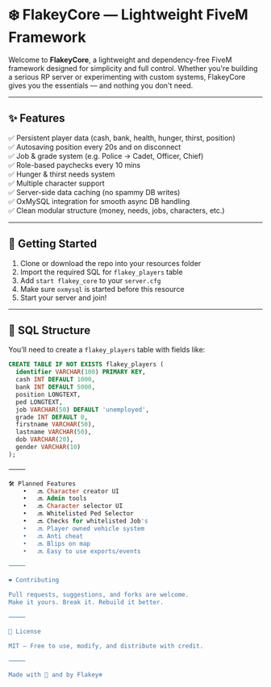 # ❄️ FlakeyCore — Lightweight FiveM Framework

Welcome to **FlakeyCore**, a lightweight and dependency-free FiveM framework designed for simplicity and full control. Whether you're building a serious RP server or experimenting with custom systems, FlakeyCore gives you the essentials — and nothing you don't need.

---

## ✨ Features

✅ Persistent player data (cash, bank, health, hunger, thirst, position)  
✅ Autosaving position every 20s and on disconnect  
✅ Job & grade system (e.g. Police → Cadet, Officer, Chief)  
✅ Role-based paychecks every 10 mins  
✅ Hunger & thirst needs system  
✅ Multiple character support  
✅ Server-side data caching (no spammy DB writes)  
✅ OxMySQL integration for smooth async DB handling  
✅ Clean modular structure (money, needs, jobs, characters, etc.)

---

## 🚀 Getting Started

1. Clone or download the repo into your resources folder  
2. Import the required SQL for `flakey_players` table  
3. Add `start flakey_core` to your `server.cfg`  
4. Make sure `oxmysql` is started before this resource  
5. Start your server and join!

---

## 🧾 SQL Structure

You’ll need to create a `flakey_players` table with fields like:

```sql
CREATE TABLE IF NOT EXISTS flakey_players (
  identifier VARCHAR(100) PRIMARY KEY,
  cash INT DEFAULT 1000,
  bank INT DEFAULT 5000,
  position LONGTEXT,
  ped LONGTEXT,
  job VARCHAR(50) DEFAULT 'unemployed',
  grade INT DEFAULT 0,
  firstname VARCHAR(50),
  lastname VARCHAR(50),
  dob VARCHAR(20),
  gender VARCHAR(10)
);

⸻

🛠️ Planned Features
	•	🔜 Character creator UI
	•	🔜 Admin tools
	•	🔜 Character selector UI
	•	🔜 Whitelisted Ped Selector
	•	🔜 Checks for whitelisted Job's
	•	🔜 Player owned vehicle system
	•	🔜 Anti cheat
	•	🔜 Blips on map
	•	🔜 Easy to use exports/events

⸻

❤️ Contributing

Pull requests, suggestions, and forks are welcome.
Make it yours. Break it. Rebuild it better.

⸻

📜 License

MIT — Free to use, modify, and distribute with credit.

⸻

Made with 🧠 and by Flakey❄️